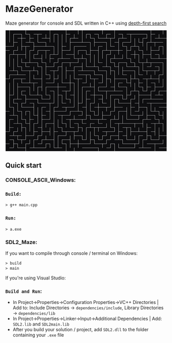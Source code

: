 # MazeGenerator 

Maze generator for console and SDL written in C++ using [depth-first search](https://en.wikipedia.org/wiki/Maze_generation_algorithm)

![maze](./maze.jpg)

## Quick start

### CONSOLE_ASCII_Windows:

### `Build:`
```console
> g++ main.cpp
```
### `Run:`
```console
> a.exe
```

### SDL2_Maze:

If you want to compile through console / terminal on Windows:

```console
> build
> main
```

If you're using Visual Studio:

### `Build and Run`:
- In Project->Properties->Configuration Properties->VC++ Directories | Add to: Include Directories -> `dependencies/include`, Library Directories -> `dependencies/lib`
- In Project->Properties->Linker->Input->Additional Dependencies | Add: `SDL2.lib` and `SDL2main.lib`
- After you build your solution / project, add `SDL2.dll` to the folder containing your `.exe` file
